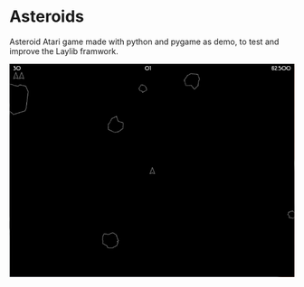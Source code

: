 # Asteroids
Asteroid Atari game made with python and pygame as demo, to test and improve the Laylib framwork. 

![alt text](https://github.com/Layto888/Asteroids/blob/master/data/pg%20aterdoi.png)
